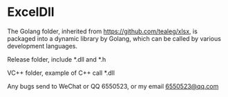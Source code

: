 # ExcelDll


The Golang folder, inherited from https://github.com/tealeg/xlsx, is packaged into a dynamic library by Golang, which can be called by various development languages.

Release folder, include *.dll and *.h

VC++ folder, example of C++ call *.dll

Any bugs send to WeChat or QQ 6550523, or my email 6550523@qq.com